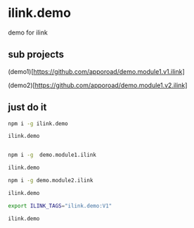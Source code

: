 # ilink.demo
demo for ilink

## sub projects

(demo1)[https://github.com/apporoad/demo.module1.v1.ilink]

(demo2)[https://github.com/apporoad/demo.module1.v2.ilink]

## just do it 

```bash
npm i -g ilink.demo

ilink.demo


npm i -g  demo.module1.ilink

ilink.demo

npm i -g demo.module2.ilink

ilink.demo

export ILINK_TAGS="ilink.demo:V1"

ilink.demo

```